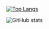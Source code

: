 [![Top Langs](https://github-readme-stats.vercel.app/api/top-langs/?username=Bazyli12)](https://github.com/anuraghazra/github-readme-stats)

![GitHub stats](https://github-readme-stats.vercel.app/api?username=Bazyli12&show_icons=true&count_private=true)  
